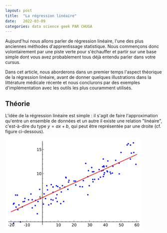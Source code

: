 ```yaml
---
layout: post
title:  "La régression linéaire"
date:   2022-03-09
categories: data science geek PAR CHUGA
---
```


Aujourd'hui nous allons parler de régression linéaire, l'une des plus anciennes méthodes d'apprentissage statistique. Nous commençons donc volontairement par une piste verte pour s'échauffer et partir sur une base simple dont vous avez probablement tous déjà entendu parler dans votre cursus.

Dans cet article, nous aborderons dans un premier temps l'aspect théorique de la régression linéaire, avant de donner quelques illustrations dans la littérature médicale récente et nous conclurons par des exemples d'implémentation avec les outils les plus couramment utilisés.

## Théorie

L'idée de la régression linéaire est simple : il s'agit de faire l'approximation qu'entre un ensemble de données et un autre il existe une relation "linéaire", c'est-à-dire du type $y=ax+b$, qui peut être représentée par une droite (cf. figure ci-dessous).

![Exemple de régression linéaire](/assets/images/linear_regression_wikipedia.png)